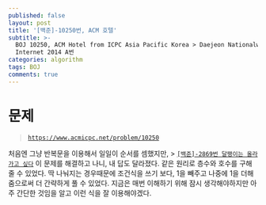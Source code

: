 ```yaml
---
published: false
layout: post
title: '[백준]-10250번, ACM 호텔'
subtitle: >-
  BOJ 10250, ACM Hotel from ICPC Asia Pacific Korea > Daejeon Nationalwide
  Internet 2014 A번
categories: algorithm
tags: BOJ
comments: true
---
```

# 문제
> [`https://www.acmicpc.net/problem/10250`](https://www.acmicpc.net/problem/10250)

처음엔 그냥 반복문을 이용해서 일일이 순서를 셈했지만, > [`[백준]-2869번 달팽이는 올라가고 싶다`](https://sundongkim-dev.github.io/algorithm/2020/10/26/algorithm-BOJ-snail/) 이 문제를 해결하고 나니, 내 답도 달라졌다. 같은 원리로 층수와 호수를 구해줄 수 있었다. 딱 나눠지는 경우때문에 조건식을 쓰기 보다, 1을 빼주고 나중에 1을 더해줌으로써 더 간략하게 풀 수 있었다. 지금은 매번 이해하기 위해 잠시 생각해야하지만 아주 간단한 것임을 알고 이런 식을 잘 이용해야겠다.
<script src="https://gist.github.com/sundongkim-dev/f38b9b295837a8c8ae08a14d8fa65b70.js"></script>

